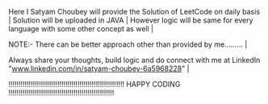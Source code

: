 Here I Satyam Choubey will provide the Solution of LeetCode on daily basis |
Solution will be uploaded in JAVA |
However logic will be same for every language with some other concept as well |

NOTE:- There can be better approach other than provided by me......... |

Always share your thoughts, build logic and do connect with me at LinkedIn "www.linkedin.com/in/satyam-choubey-6a5968228"   |

!!!!!!!!!!!!!!!!!!!!!!!!!!!!!!!!!!!!!!!!!!!!!!!!!!!!!!!!!      HAPPY CODING          !!!!!!!!!!!!!!!!!!!!!!!!!!!!!!!!!!!!!!!!!!!!!!!!!!!!
